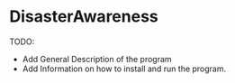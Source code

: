 # DisasterAwareness

TODO: 
- Add General Description of the program
- Add Information on how to install and run the program. 
